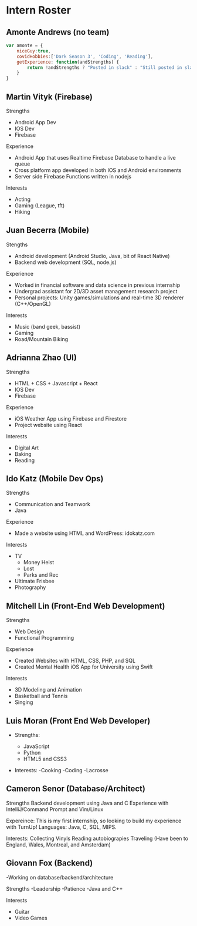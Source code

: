 # Intern Roster

## Amonte Andrews (no team)
``` js
var amonte = {
    niceGuy:true,
    covidHobbies:['Dark Season 3', 'Coding', 'Reading'],
    getExperience: function(andStrengths) {
        return !andStrengths ? "Posted in slack" : "Still posted in slack.";
    }
}

```
## Martin Vityk (Firebase)
Strengths
- Android App Dev
- IOS Dev
- Firebase

Experience
- Android App that uses Realtime Firebase Database to handle a live queue
- Cross platform app developed in both IOS and Android environments
- Server side Firebase Functions written in nodejs

Interests
- Acting
- Gaming (League, tft)
- Hiking


## Juan Becerra (Mobile)
Stengths
- Android development (Android Studio, Java, bit of React Native)
- Backend web development (SQL, node.js)

Experience
- Worked in financial software and data science in previous internship
- Undergrad assistant for 2D/3D asset management research project
- Personal projects: Unity games/simulations and real-time 3D renderer (C++/OpenGL)

Interests
- Music (band geek, bassist)
- Gaming
- Road/Mountain Biking

## Adrianna Zhao (UI)
Strengths
- HTML + CSS + Javascript + React
- IOS Dev
- Firebase

Experience
- iOS Weather App using Firebase and Firestore
- Project website using React

Interests
- Digital Art
- Baking
- Reading

## Ido Katz (Mobile Dev Ops)
Strengths
- Communication and Teamwork
- Java

Experience
- Made a website using HTML and WordPress: idokatz.com

Interests
- TV
	- Money Heist
	- Lost
	- Parks and Rec
- Ultimate Frisbee
- Photography

## Mitchell Lin (Front-End Web Development)
Strengths
- Web Design
- Functional Programming

Experience
- Created Websites with HTML, CSS, PHP, and SQL
- Created Mental Health iOS App for University using Swift

Interests
- 3D Modeling and Animation
- Basketball and Tennis
- Singing


## Luis Moran  (Front End Web Developer)
- Strengths: 
    - JavaScript
    - Python
    - HTML5 and CSS3

- Interests: 
    -Cooking
    -Coding
    -Lacrosse

## Cameron Senor (Database/Architect)
Strengths
Backend development using Java and C
Experience with IntelliJ/Command Prompt and Vim/Linux 

Expereince:
This is my first internship, so looking to build my experience with TurnUp!
Languages: Java, C, SQL, MIPS.

Interests: 
Collecting Vinyls
Reading autobiograpies
Traveling (Have been to England, Wales, Montreal, and Amsterdam)


## Giovann Fox (Backend)
-Working on database/backend/architecture

Strengths
-Leadership
-Patience
-Java and C++

Interests
- Guitar
- Video Games


